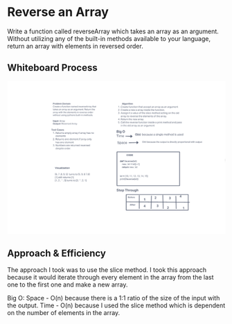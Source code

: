 # Reverse an Array

Write a function called reverseArray which takes an array as an argument. Without utilizing any of the built-in methods available to your language, return an array with elements in reversed order.

## Whiteboard Process

![reverseArray](reverseArray.png)

## Approach & Efficiency

The approach I took was to use the slice method. I took this approach because it would iterate through every element in the array from the last one to the first one and make a new array.

Big O: Space - O(n) because there is a 1:1 ratio of the size of the input
with the output.
Time - O(n) because I used the slice method which is dependent on the number of elements in the array.
